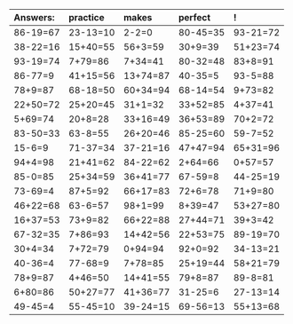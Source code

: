 | Answers: | practice | makes | perfect | ! |
| :--- | :--- | :--- | :--- | :--- |
| 86-19=67 | 23-13=10 | 2-2=0 | 80-45=35 | 93-21=72 | 
| 38-22=16 | 15+40=55 | 56+3=59 | 30+9=39 | 51+23=74 | 
| 93-19=74 | 7+79=86 | 7+34=41 | 80-32=48 | 83+8=91 | 
| 86-77=9 | 41+15=56 | 13+74=87 | 40-35=5 | 93-5=88 | 
| 78+9=87 | 68-18=50 | 60+34=94 | 68-14=54 | 9+73=82 | 
| 22+50=72 | 25+20=45 | 31+1=32 | 33+52=85 | 4+37=41 | 
| 5+69=74 | 20+8=28 | 33+16=49 | 36+53=89 | 70+2=72 | 
| 83-50=33 | 63-8=55 | 26+20=46 | 85-25=60 | 59-7=52 | 
| 15-6=9 | 71-37=34 | 37-21=16 | 47+47=94 | 65+31=96 | 
| 94+4=98 | 21+41=62 | 84-22=62 | 2+64=66 | 0+57=57 | 
| 85-0=85 | 25+34=59 | 36+41=77 | 67-59=8 | 44-25=19 | 
| 73-69=4 | 87+5=92 | 66+17=83 | 72+6=78 | 71+9=80 | 
| 46+22=68 | 63-6=57 | 98+1=99 | 8+39=47 | 53+27=80 | 
| 16+37=53 | 73+9=82 | 66+22=88 | 27+44=71 | 39+3=42 | 
| 67-32=35 | 7+86=93 | 14+42=56 | 22+53=75 | 89-19=70 | 
| 30+4=34 | 7+72=79 | 0+94=94 | 92+0=92 | 34-13=21 | 
| 40-36=4 | 77-68=9 | 7+78=85 | 25+19=44 | 58+21=79 | 
| 78+9=87 | 4+46=50 | 14+41=55 | 79+8=87 | 89-8=81 | 
| 6+80=86 | 50+27=77 | 41+36=77 | 31-25=6 | 27-13=14 | 
| 49-45=4 | 55-45=10 | 39-24=15 | 69-56=13 | 55+13=68 | 
